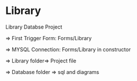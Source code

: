 # Library
 Library Databse Project

=> First Trigger Form: Forms/Library

=> MYSQL Connection: Forms/Library   in constructor 

=> Library folder=> Project file

=> Database folder => sql and diagrams
